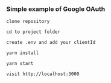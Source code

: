 ### Simple example of Google OAuth

```
clone repository

cd to project folder

create .env and add your clientId

yarn install

yarn start

visit http://localhost:3000

```